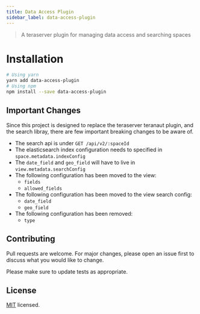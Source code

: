 ```yaml
---
title: Data Access Plugin
sidebar_label: data-access-plugin
---
```


> A teraserver plugin for managing data access and searching spaces

# Installation

```bash
# Using yarn
yarn add data-access-plugin
# Using npm
npm install --save data-access-plugin
```

## Important Changes

Since this project is designed to replace the teraserver teranaut plugin, and the search libray, there are few important breaking changes to be aware of.

 - The search api is under `GET /api/v2/:spaceId`
 - The elasticsearch index configuration needs to specified in `space.metadata.indexConfig`
 - The `date_field` and `geo_field` will have to live in `view.metadata.searchConfig`
 - The following configuration has been moved to the view:
      - `fields`
      - `allowed_fields`
 - The following configuration has been moved to the view search config:
      - `date_field`
      - `geo_field`
 - The following configuration has been removed:
      - `type`

## Contributing

Pull requests are welcome. For major changes, please open an issue first to discuss what you would like to change.

Please make sure to update tests as appropriate.

## License

[MIT](./LICENSE) licensed.
